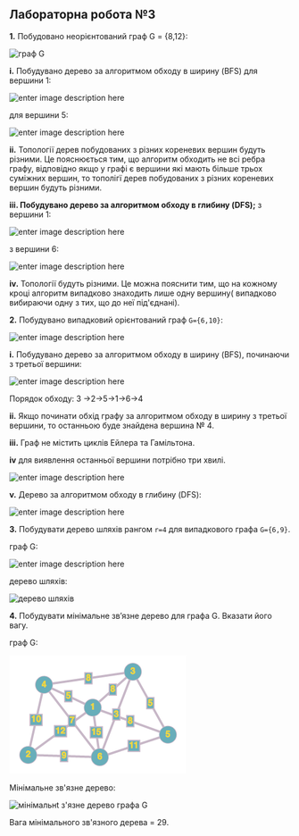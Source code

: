 ## Лабораторна робота №3

**1.** Побудовано неорієнтований граф G = {8,12}:

![граф G](https://i.ibb.co/LJr1hk9/8-12.png)

**i.** Побудувано дерево за алгоритмом обходу в ширину (BFS) для вершини 1:

![enter image description here](https://i.ibb.co/Vmj3CjS/1.png)

для вершини 5:

![enter image description here](https://i.ibb.co/hVmCpWv/2.png)

**іі.** Топології дерев побудованих з різних кореневих вершин будуть різними. Це пояснюється тим, що алгоритм обходить не всі ребра графу, відповідно якщо у графі є вершини які мають більше трьох суміжних вершин, то тополігї дерев побудованих з різних кореневих вершин будуть різними.

**ііі. Побудувано дерево за алгоритмом обходу в глибину (DFS);** 
з вершини 1:

![enter image description here](https://i.ibb.co/3c4Ys29/11.png)

з вершини 6:

![enter image description here](https://i.ibb.co/bX8vG1x/22.png)

**iv.** Топології будуть різними. Це можна пояснити тим, що на кожному кроці алгоритм випадково  знаходить лише одну вершину( випадково вибираючи одну з тих, що до неї під'єднані). 

**2.** Побудувано випадковий орієнтований граф `G={6,10}`:

![enter image description here](https://i.ibb.co/hDgJQf7/Screenshot-2.png)

**i.** Побудувано дерево за алгоритмом обходу в ширину (BFS), починаючи з третьої вершини:

![enter image description here](https://i.ibb.co/CwtYnRx/Screenshot-3.png)

Порядок обходу: 3 ->2->5->1->6->4

**ii.** Якщо починати обхід графу за алгоритмом обходу в ширину  з третьої вершини, то останньою буде знайдена вершина № 4.

**іii.**  Граф не містить циклів Ейлера та Гамільтона.

**іv**  для виявлення останньої вершини потрібно три хвилі.

![enter image description here](https://i.ibb.co/KhvCKcr/Screenshot-4.png)

**v.** Дерево за алгоритмом обходу в глибину (DFS):

![enter image description here](https://i.ibb.co/McYysDZ/123.png)

**3.**  Побудувати дерево шляхів рангом  `r=4`  для випадкового графа  `G={6,9}`.

граф G:

![enter image description here](https://i.ibb.co/6X91VqH/G.png)


дерево шляхів:

![дерево шляхів](https://i.ibb.co/dDhLcwn/33333.png)

**4.** Побудувати мінімальне зв’язне дерево для графа G. Вказати його вагу.

граф G:

![граф G](https://github.com/BobasB/lab_example/raw/master/lab_guidance/3_/images/graph.png)

Мінімальне зв'язне дерево:

![ мінімальнt з'язне дерево графа G](https://i.ibb.co/4Spmz7C/minder.png)

Вага мінімального зв'язного дерева = 29.



